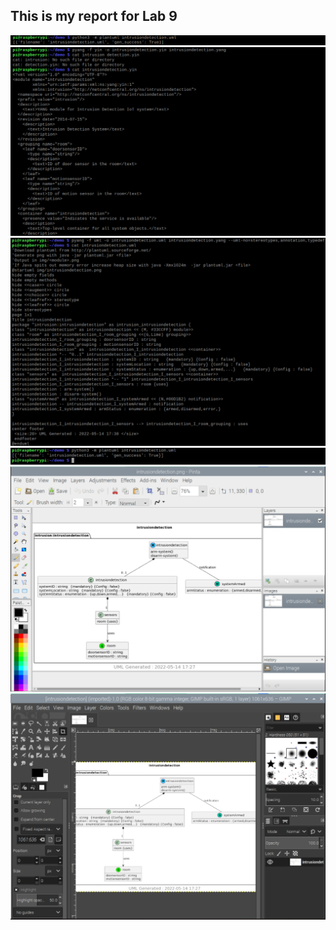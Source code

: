 ## This is my report for Lab 9
![](/media/Lab9_1.PNG)
![](/media/Lab9_2.PNG)
![](/media/Lab9_3.PNG)
![](/media/Lab9_4.PNG)
![](/media/Lab9_5.PNG)
![](/media/Lab9_6.PNG)
